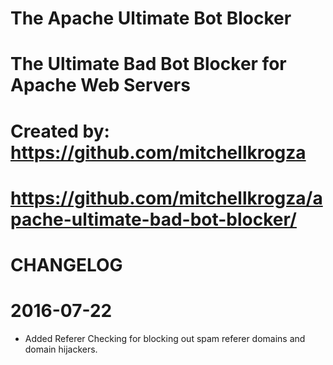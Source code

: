 # The Apache Ultimate Bot Blocker
# The Ultimate Bad Bot Blocker for Apache Web Servers
# Created by: https://github.com/mitchellkrogza
# https://github.com/mitchellkrogza/apache-ultimate-bad-bot-blocker/

# CHANGELOG

# 2016-07-22
- Added Referer Checking for blocking out spam referer domains and domain hijackers.